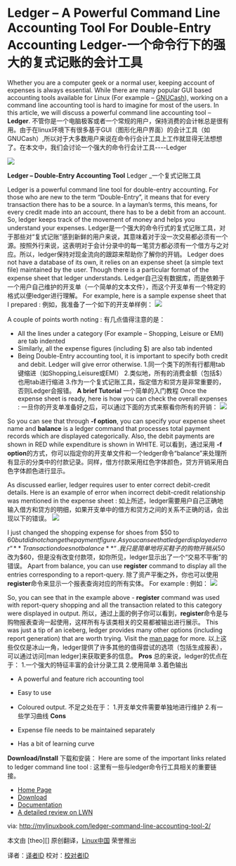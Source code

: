 Ledger – A Powerful Command Line Accounting Tool For Double-Entry Accounting
Ledger-一个命令行下的强大的复式记账的会计工具
==========
Whether you are a computer geek or a normal user, keeping account of expenses is always essential. While there are many popular GUI based accounting tools available for Linux (For example – [GNUCash][1]), working on a command line accounting tool is hard to imagine for most of the users. In this article, we will discuss a powerful command line accounting tool – **Ledger**.
不管你是一个电脑极客或者一个常规的用户，保持消费的会计帐总是很有用。由于在linux环境下有很多基于GUI（图形化用户界面）的会计工具（如GNUCash）,所以对于大多数用户来说在命令行会计工具上工作就显得无法想想了。在本文中，我们会讨论一个强大的命令行会计工具----Ledger

![](http://mylinuxbook.com/wp-content/uploads/2013/09/ledger-main.png)

**Ledger – Double-Entry Accounting Tool**
Ledger _一个复式记账工具

Ledger is a powerful command line tool for double-entry accounting. For those who are new to the term “Double-Entry”, it means that for every transaction there has to be a source. In a layman’s terms, this means, for every credit made into an account, there has to be a debit from an account. So, ledger keeps track of the movement of money and helps you understand your expenses.
Ledger是一个强大的命令行式的复式记账工具，对于那些对“复式记账”感到新鲜的用户来说，其意味着对于没一次交易都必须有一个源。按照外行来说，这表明对于会计分录中的每一笔贷方都必须有一个借方与之对应。所以，ledger保持对现金流向的跟踪来帮助你了解你的开销。
Ledger does not have a database of its own, it relies on an expense sheet (a simple text file) maintained by the user. Though there is a particular format of the expense sheet that ledger understands.
Ledger自己没有数据库，而是依赖于一个用户自己维护的开支单（一个简单的文本文件），而这个开支单有一个特定的格式以便ledger进行理解。
For example, here is a sample expense sheet that I prepared :
例如，我准备了一个如下的开支单样例：
![](http://mylinuxbook.com/wp-content/uploads/2013/09/ledger-11.png)

A couple of points worth noting :
有几点值得注意的是：
- All the lines under a category (For example – Shopping, Leisure or EMI) are tab indented
- Similarly, all the expense figures (including $) are also tab indented
- Being Double-Entry accounting tool, it is important to specify both credit and debit. Ledger will give error otherwise.
1.同一个类下的所有行都用tab键缩进（如Shopping,Leisure或EMI）
2.类似地，所有的消费金额（包括$）也用tab进行缩进
3.作为一个复式记账工具，指定借方和贷方是非常重要的，否则Ledger会报错。
**A brief Tutorial**
一个简单的入门教程
Once the expense sheet is ready, here is how you can check the overall expenses :
一旦你的开支单准备好之后，可以通过下面的方式来察看你所有的开销：
![](http://mylinuxbook.com/wp-content/uploads/2013/09/ledger-2.png)

So you can see that through **-f option**, you can specify your expense sheet name and **balance** is a ledger command that processes total payment records which are displayed categorically. Also, the debit payments are shown in RED while expenditure is shown in WHITE.
可以看到，通过采用 **-f option**的方式，你可以指定你的开支单文件和一个ledger命令“balance”来处理所有显示的分类中的付款记录。同样，借方付款采用红色字体颜色，贷方开销采用白色字体颜色进行显示。

As discussed earlier, ledger requires user to enter correct debit-credit details. Here is an example of error when incorrect debit-credit relationship was mentioned in the expense sheet :
如上所述，ledger需要用户自己正确地输入借方和贷方的明细，如果开支单中的借方和贷方之间的关系不正确的话，会出现以下的错误。
![](http://mylinuxbook.com/wp-content/uploads/2013/09/ledger-3.png)

I just changed the shopping expense for shoes from $50 to $60 but did not change the payment figure. As you can see that ledger displayed error “**Transaction does not balance**“.
我只是简单地将买鞋子的购物开销从$50改为$60，但是没有改变付款项，如你所见，ledger显示出了一个“交易不平衡”的错误。
Apart from balance, you can use **register** command to display all the entries corresponding to a report-query.
除了资产平衡之外，你也可以使用**register**命令来显示一个报表查询对应的所有实体。
For example :
例如：
![](http://mylinuxbook.com/wp-content/uploads/2013/09/ledger-4.png)

So, you can see that in the example above -  **register** command was used with report-query shopping and all the transaction related to this category were displayed in output.
所以，通过上面的例子你可以看到，**register**命令是与购物报表查询一起使用，这样所有与该类相关的交易都被输出进行展示。
This was just a tip of an iceberg, ledger provides many other options (including report generation) that are worth trying. Visit the [man page][2] for more.
以上这些仅仅是冰山一角，ledger提供了许多其他的值得尝试的选项（包括生成报表），可以通过访问[man ledger]来获取更多的信息。
**Pros**
总的来说，ledger的优点在于：
1.一个强大的特征丰富的会计分录工具
2.使用简单
3.着色输出
- A powerful and feature rich accounting tool
- Easy to use
- Coloured output.
不足之处在于：
1.开支单文件需要单独地进行维护
2.有一些学习曲线
**Cons**

- Expense file needs to be maintained separately
- Has a bit of learning curve

**Download/Install**
下载和安装：
Here are some of the important links related to ledger command line tool :
这里有一些与ledger命令行工具相关的重要链接。
- [Home Page][3]
- [Download][4]
- [Documentation][5]
- [A detailed review on LWN][6]


via: http://mylinuxbook.com/ledger-command-line-accounting-tool-2/

本文由 [theo][] 原创翻译，[Linux中国][] 荣誉推出

译者：[译者ID][] 校对：[校对者ID][]

[LCTT]:https://github.com/LCTT/TranslateProject
[Linux中国]:http://linux.cn/portal.php
[译者ID]:http://linux.cn/space/译者ID
[校对者ID]:http://linux.cn/space/校对者ID

[1]:http://www.gnucash.org/
[2]:http://www.ledger-cli.org/3.0/doc/ledger.1.html
[3]:http://www.ledger-cli.org/
[4]:http://www.ledger-cli.org/download.html
[5]:http://www.ledger-cli.org/2.6/ledger.pdf
[6]:http://lwn.net/Articles/501681/
